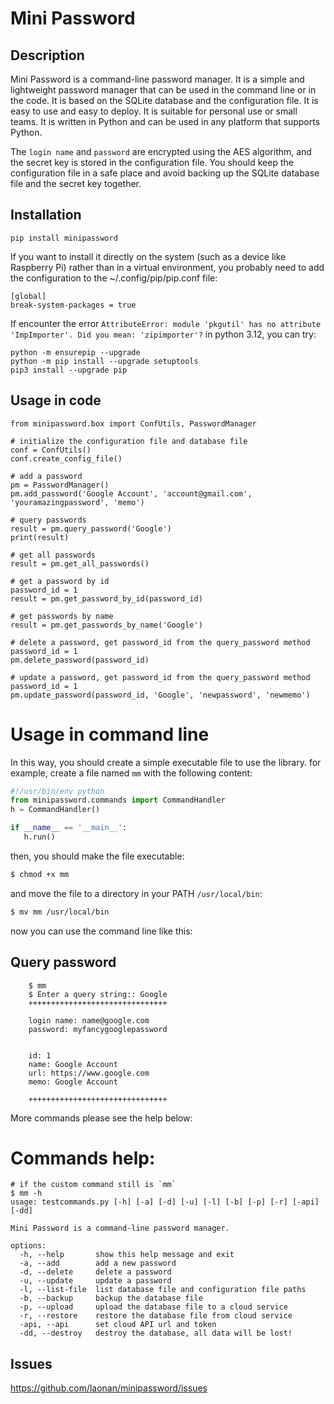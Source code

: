 # Mini Password


## Description
Mini Password is a command-line password manager. It is a simple and lightweight password manager that can be used in the command line or in the code. It is based on the SQLite database and the configuration file. It is easy to use and easy to deploy. It is suitable for personal use or small teams. It is written in Python and can be used in any platform that supports Python.

The `login name` and `password` are encrypted using the AES algorithm, and the secret key is stored in the configuration file. You should keep the configuration file in a safe place and avoid backing up the SQLite database file and the secret key together.

## Installation
   
    pip install minipassword

If you want to install it directly on the system (such as a device like Raspberry Pi) rather than in a virtual environment, you probably need to add the configuration to the ~/.config/pip/pip.conf file:

    [global]
    break-system-packages = true

If encounter the error `AttributeError: module 'pkgutil' has no attribute 'ImpImporter'. Did you mean: 'zipimporter'?` in python 3.12, you can try:

    python -m ensurepip --upgrade
    python -m pip install --upgrade setuptools
    pip3 install --upgrade pip

    
## Usage in code
    
    from minipassword.box import ConfUtils, PasswordManager
    
    # initialize the configuration file and database file
    conf = ConfUtils()
    conf.create_config_file()
    
    # add a password
    pm = PasswordManager()
    pm.add_password('Google Account', 'account@gmail.com', 'youramazingpassword', 'memo')

    # query passwords
    result = pm.query_password('Google')
    print(result)

    # get all passwords
    result = pm.get_all_passwords()

    # get a password by id
    password_id = 1
    result = pm.get_password_by_id(password_id)

    # get passwords by name
    result = pm.get_passwords_by_name('Google')

    # delete a password, get password_id from the query_password method
    password_id = 1
    pm.delete_password(password_id)
    
    # update a password, get password_id from the query_password method
    password_id = 1
    pm.update_password(password_id, 'Google', 'newpassword', 'newmemo')
  

# Usage in command line
In this way, you should create a simple executable file to use the library.
for example, create a file named `mm` with the following content:

```python
#!/usr/bin/env python
from minipassword.commands import CommandHandler
h = CommandHandler()

if __name__ == '__main__':
   h.run()
```

then, you should make the file executable:

```bash
$ chmod +x mm
```

and move the file to a directory in your PATH  `/usr/local/bin`:

```bash
$ mv mm /usr/local/bin
```

now you can use the command line like this:

## Query  password
```
    $ mm
    $ Enter a query string:: Google
    +++++++++++++++++++++++++++++++

    login name: name@google.com
    password: myfancygooglepassword
    
    
    id: 1
    name: Google Account
    url: https://www.google.com
    memo: Google Account
    
    +++++++++++++++++++++++++++++++
```

More commands please see the help below:

# Commands help:

```
# if the custom command still is `mm`
$ mm -h
usage: testcommands.py [-h] [-a] [-d] [-u] [-l] [-b] [-p] [-r] [-api] [-dd]

Mini Password is a command-line password manager.

options:
  -h, --help       show this help message and exit
  -a, --add        add a new password
  -d, --delete     delete a password
  -u, --update     update a password
  -l, --list-file  list database file and configuration file paths
  -b, --backup     backup the database file
  -p, --upload     upload the database file to a cloud service
  -r, --restore    restore the database file from cloud service
  -api, --api      set cloud API url and token
  -dd, --destroy   destroy the database, all data will be lost!

```


## Issues
https://github.com/laonan/minipassword/issues
